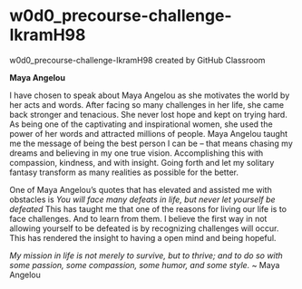 # w0d0_precourse-challenge-IkramH98
w0d0_precourse-challenge-IkramH98 created by GitHub Classroom

**Maya Angelou** 

I have chosen to speak about Maya Angelou as she motivates the world by her acts and words. After facing so many challenges in her life, she came back stronger and tenacious. She never lost hope and kept on trying hard. As being one of the captivating and inspirational women, she used the power of her words and attracted millions of people. Maya Angelou taught me the message of being the best person I can be – that means chasing my dreams and believing in my one true vision. Accomplishing this with compassion, kindness, and with insight. Going forth and let my solitary fantasy transform as many realities as possible for the better.  

One of Maya Angelou’s quotes that has elevated and assisted me with obstacles is *You will face many defeats in life, but never let yourself be defeated* This has taught me that one of the reasons for living our life is to face challenges. And to learn from them. I believe the first way in not allowing yourself to be defeated is by recognizing challenges will occur. This has rendered the insight to having a open mind and being hopeful.

*My mission in life is not merely to survive, but to thrive; and to do so with some passion, some compassion, some humor, and some style.* ~ Maya Angelou
